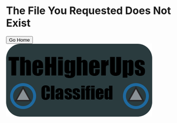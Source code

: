 <!DOCTYPE HTML>
<html>
 <body>
<h1>The File You Requested Does Not Exist</h1>
<button src="http://cdn.thehigherups.org" style="font-size:20">Go Home</button>
<br>
<img src="logo.png">
  </body>
  </html>
